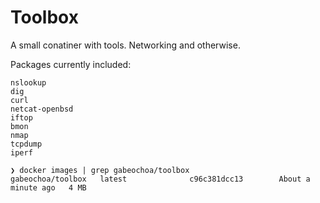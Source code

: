 # Toolbox

A small conatiner with tools. Networking and otherwise. 

Packages currently included:

    nslookup
    dig
    curl 
    netcat-openbsd
    iftop
    bmon
    nmap
    tcpdump
    iperf


```
❯ docker images | grep gabeochoa/toolbox
gabeochoa/toolbox   latest              c96c381dcc13        About a minute ago   4 MB
```
